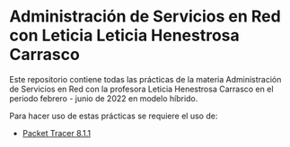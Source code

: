# Administración de Servicios en Red con Leticia Leticia Henestrosa Carrasco

Este repositorio contiene todas las prácticas de la materia Administración de Servicios en Red con la profesora Leticia Henestrosa Carrasco en el periodo febrero - junio de 2022 en modelo híbrido.

Para hacer uso de estas prácticas se requiere el uso de:
* [Packet Tracer 8.1.1](https://www.packettracernetwork.com/download/download-packet-tracer.html)